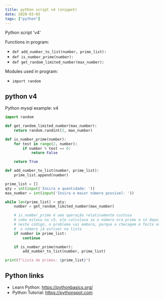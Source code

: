 ```yaml
---
title: python script v4 (snippet)
date: 2020-03-03
tags: ["python"]
---
```

Python script 'v4'

Functions in program: 
* `def add_number_to_list(number, prime_list):`
* `def is_number_prime(number):`
* `def get_random_limited_number(max_number):`

Modules used in program: 
* `import random`

## python v4

Python mysql example: v4

```python
import random

def get_random_limited_number(max_number):
    return random.randint(2, max_number)

def is_number_prime(number):
    for test in range(2, number):
        if number % test == 0:
            return False

    return True

def add_number_to_list(number, prime_list):
    prime_list.append(number)

prime_list = []
qty = int(input('Insira a quantidade: '))
max_number = int(input('Insira o maior número possível: '))

while len(prime_list) < qty:
    number = get_random_limited_number(max_number)

    # is_number_prime é uma operação relativamente custosa
    # como estava na v3, ele calculava se o número era primo e só depois ele checava se já estava na lista
    # neste código, o problema vai embora, porque a checagem é feita antes, e ele não vai calcular de novo se
    #  o número já estiver na lista
    if number in prime_list:
        continue

    if is_number_prime(number):
        add_number_to_list(number, prime_list)

print(f"Lista de primos: {prime_list}")

```

## Python links

- Learn Python: https://pythonbasics.org/
- Python Tutorial: https://pythonspot.com
